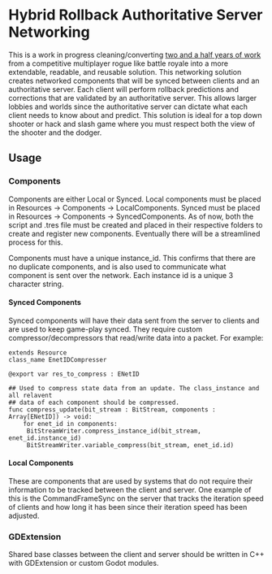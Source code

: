 # Hybrid Rollback Authoritative Server Networking

This is a work in progress cleaning/converting [two and a half years of work](https://github.com/LeftCircle/Rollback-Auth-Base-Project/tree/main) from a competitive multiplayer rogue like battle royale into a more extendable, readable, and reusable solution. This networking solution creates networked components that will be synced between clients and an authoritative server. Each client will perform rollback predictions and corrections that are validated by an authoritative server. This allows larger lobbies and worlds since the authoritative server can dictate what each client needs to know about and predict. This solution is ideal for a top down shooter or hack and slash game where you must respect both the view of the shooter and the dodger. 

## Usage

### Components
Components are either Local or Synced. Local components must be placed in Resources -> Components -> LocalComponents. Synced must be placed in Resources -> Components -> SyncedComponents. As of now, both the script and .tres file must be created and placed in their respective folders to create and register new components. Eventually there will be a streamlined process for this. 

Components must have a unique instance_id. This confirms that there are no duplicate components, and is also used to communicate what component is sent over the network. Each instance id is a unique 3 character string.  

#### Synced Components
Synced components will have their data sent from the server to clients and are used to keep game-play synced. They require custom compressor/decompressors that read/write data into a packet. For example:


```
extends Resource
class_name EnetIDCompresser

@export var res_to_compress : ENetID

## Used to compress state data from an update. The class_instance and all relavent
## data of each component should be compressed.
func compress_update(bit_stream : BitStream, components : Array[ENetID]) -> void:
    for enet_id in components:
   	 BitStreamWriter.compress_instance_id(bit_stream, enet_id.instance_id)
   	 BitStreamWriter.variable_compress(bit_stream, enet_id.id)
```

#### Local Components
These are components that are used by systems that do not require their information to be tracked between the client and server. One example of this is the CommandFrameSync on the server that tracks the iteration speed of clients and how long it has been since their iteration speed has been adjusted. 

### GDExtension
Shared base classes between the client and server should be written in C++ with GDExtension or custom Godot modules.
